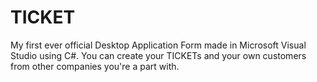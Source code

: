 # TICKET
My first ever official Desktop Application Form made in Microsoft Visual Studio using C#. You can create your TICKETs and your own customers from other companies you're a part with.
